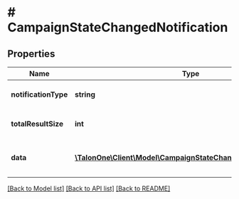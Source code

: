 # # CampaignStateChangedNotification

## Properties

Name | Type | Description | Notes
------------ | ------------- | ------------- | -------------
**notificationType** | **string** | The type of the notification | [optional] 
**totalResultSize** | **int** | The total size of the result set. | 
**data** | [**\TalonOne\Client\Model\CampaignStateChangedNotificationItem[]**](CampaignStateChangedNotificationItem.md) | A list of campaign notification data. | [optional] 

[[Back to Model list]](../../README.md#documentation-for-models) [[Back to API list]](../../README.md#documentation-for-api-endpoints) [[Back to README]](../../README.md)


